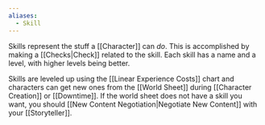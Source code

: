 ```yaml
---
aliases:
  - Skill
---
```

Skills represent the stuff a [[Character]] can *do*. This is accomplished by making a [[Checks|Check]] related to the skill. Each skill has a name and a level, with higher levels being better. 

Skills are leveled up using the [[Linear Experience Costs]] chart and characters can get new ones from the [[World Sheet]] during [[Character Creation]] or [[Downtime]]. If the world sheet does not have a skill you want, you should [[New Content Negotiation|Negotiate New Content]] with your [[Storyteller]].